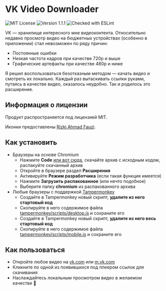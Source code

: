 # VK Video Downloader
![MIT License](https://img.shields.io/github/license/JustKappaMan/VK-Video-Downloader)
![Version 1.1.1](https://img.shields.io/badge/version-1.1.1-blue)
![Checked with ESLint](https://img.shields.io/badge/ESLint-checked-blueviolet)

VK — хранилище интересного мне видеоконтента. Относительно недавно просмотр видео на бюджетных устройствах (особенно в приложении) стал невозможен по ряду причин:
* Постоянные ошибки
* Низкая частота кадров при качестве 720p и выше
* Графические артефакты при качестве 480p и ниже

Я решил воспользоваться безотказным методом — качать видео и смотреть их локально. Каждый раз вытаскивать ссылки руками, путаясь в качестве видео, оказалось неудобно. Так и родилось это расширение.
## Информация о лицензии
Продукт распространяется под лицензией MIT.

Иконки предоставлены [Rizki Ahmad Fauzi](https://www.flaticon.com/authors/rizki-ahmad-fauzi).
## Как установить
* Браузеры на основе Chromium
  * Нажмите __Code__ [или вот сюда](https://codeload.github.com/JustKappaMan/VK-Video-Downloader/zip/refs/heads/main), скачайте архив с исходным кодом, распакуйте скачанный архив
  * Откройте в браузере раздел __Расширения__
  * Активируйте __Режим разработчика__ (если такая функция имеется)
  * Нажмите __Загрузить распакованное__ (или нечто подобное)
  * Выберите папку __chromium__ из распакованного архива
* Любые браузеры с поддержкой [Tampermonkey](https://www.tampermonkey.net/)
  * Создайте в Tampermonkey новый скрипт, __удалите из него стартовый код__
  * Скопируйте в него содержимое файла [tampermonkey/scripts/desktop.js](https://github.com/JustKappaMan/VK-Video-Downloader/blob/main/tampermonkey/scripts/desktop.js) и сохраните его
  * Создайте в Tampermonkey новый скрипт, __удалите из него весь стартовый код__
  * Скопируйте в него содержимое файла [tampermonkey/scripts/mobile.js](https://github.com/JustKappaMan/VK-Video-Downloader/blob/main/tampermonkey/scripts/mobile.js) и сохраните его
## Как пользоваться
* Откройте любое видео на [vk.com](https://vk.com/) или [m.vk.com](https://m.vk.com/)
* Кликните по одной из появившихся под плеером ссылок для скачивания
* Наслаждайтесь локальным просмотром видео в желаемом качестве 🥳
